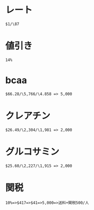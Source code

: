 # レート
    $1/\87
# 値引き
    14%
# bcaa
    $66.28/\5,766/\4.858 => 5,000
# クレアチン
    $26.49/\2,304/\1,981 => 2,000
# グルコサミン
    $25.60/\2,227/\1,915 => 2,000
# 関税
    10%=>$417=>$41=>5,000=>送料+関税500/人